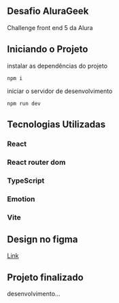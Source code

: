 ## Desafio AluraGeek

Challenge front end 5 da Alura
## Iniciando o Projeto

instalar as dependências do projeto
```
npm i
```
iniciar o servidor de desenvolvimento
```
npm run dev
```

## Tecnologias Utilizadas
<h3>React</h3>
<h3>React router dom</h3>
<h3>TypeScript</h3>
<h3>Emotion</h3>
<h3>Vite</h3>

## Design no figma

[Link](https://www.figma.com/file/fR9qvy3gU53s2q5efeMpy9/AluraGeek---Challenge?type=design&node-id=55-1104&mode=design&t=UJQr331PJZnpEka8-0)

## Projeto finalizado

desenvolvimento...

